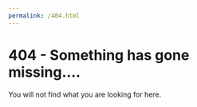 ```yaml
---
permalink: /404.html
---
```


# 404 - Something has gone missing....

You will not find what you are looking for here.
